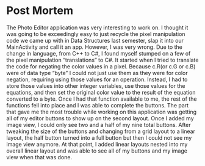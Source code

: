 # Post Mortem
The Photo Editor application was very interesting to work on. I thought it was going to be exceedingly easy to just recycle the pixel manipulation code we came up with in Data Structures last semester, slap it into our MainActivity and call it an app. However, I was very wrong. Due to the change in language, from C++ to C#, I found myself stumped on a few of the pixel manipulation “translations” to C#. It started when I tried to translate the code for negating the color values in a pixel. Because c.R(or c.G or c.B) were of data type “byte” I could not just use them as they were for color negation, requiring using those values for an operation. Instead, I had to store those values into other integer variables, use those values for the equations, and then set the original color value to the result of the equation converted to a byte. Once I had that function available to me, the rest of the functions fell into place and I was able to complete the buttons.
The part that gave me the most trouble while working on this application was getting all of my editor buttons to show up on the second layout. Once I added my image view, I could only see two and a half of my nine total buttons. After tweaking the size of the buttons and changing from a grid layout to a linear layout, the half button turned into a full button but then I could not see my image view anymore. At that point, I added linear layouts nested into my overall linear layout and was able to see all of my buttons and my image view when that was done.
